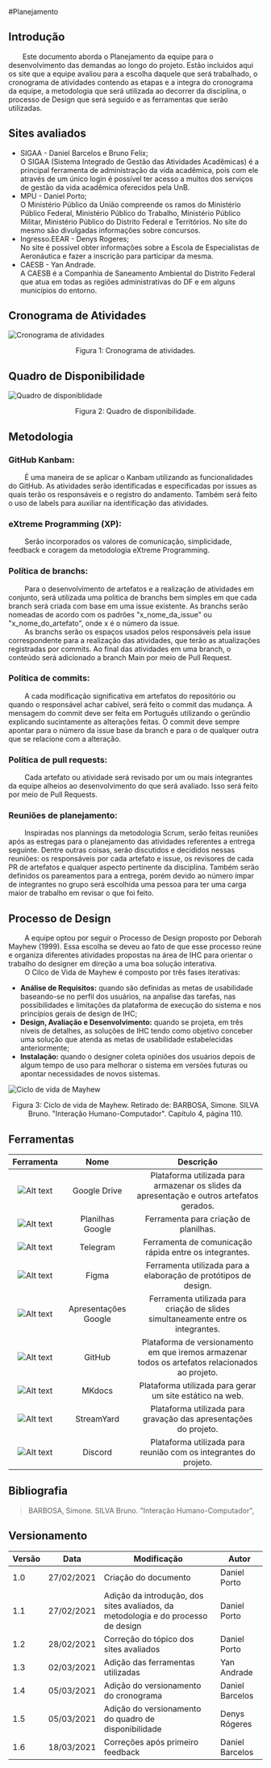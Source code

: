 #Planejamento

## Introdução
&emsp;&emsp;Este documento aborda o Planejamento da equipe para o desenvolvimento das demandas ao longo do projeto. Estão incluidos aqui os site que a equipe avaliou para a escolha daquele que será trabalhado, o cronograma de atividades contendo as etapas e a integra do cronograma da equipe, a metodologia que será utilizada ao decorrer da disciplina, o processo de Design que será seguido e as ferramentas que serão utilizadas.

## Sites avaliados

- SIGAA - Daniel Barcelos e Bruno Felix; <br>
O SIGAA (Sistema Integrado de Gestão das Atividades Acadêmicas) é a principal ferramenta de administração da vida acadêmica, pois com ele através de um único login é possível ter acesso a muitos dos serviços de gestão da vida acadêmica oferecidos pela UnB.
- MPU - Daniel Porto; <br>
O Ministério Público da União compreende os ramos do Ministério Público Federal, Ministério Público do Trabalho, Ministério Público Militar, Ministério Público do Distrito Federal e Territórios. No site do mesmo são divulgadas informações sobre concursos.
- Ingresso.EEAR - Denys Rogeres; <br>
No site é possível obter informações sobre a Escola de Especialistas de Aeronáutica e fazer a inscrição para participar da mesma.
- CAESB - Yan Andrade. <br>
A CAESB é a Companhia de Saneamento Ambiental do Distrito Federal que atua em todas as regiões administrativas do DF e em alguns municípios do entorno.

## Cronograma de Atividades

![Cronograma de atividades](assets/imagens/cronograma.jpeg)
<center>Figura 1: Cronograma de atividades.</center>

## Quadro de Disponibilidade
![Quadro de disponiblidade](assets/imagens/heatmap.jpeg)
<center>Figura 2: Quadro de disponibilidade.</center>

## Metodologia
### GitHub Kanbam:
&emsp;&emsp; É uma maneira de se aplicar o Kanbam utilizando as funcionalidades do GitHub. As atividades serão identificadas e especificadas por issues as quais terão os responsáveis e o registro do andamento. Também será feito o uso de labels para auxiliar na identificação das atividades.

### eXtreme Programming (XP):
&emsp;&emsp; Serão incorporados os valores de comunicação, simplicidade, feedback e coragem da metodologia eXtreme Programming.

### Política de branchs:
&emsp;&emsp; Para o desenvolvimento de artefatos e a realização de atividades em conjunto, será utilizada uma politica de branchs bem simples em que cada branch será criada com base em uma issue existente. As branchs serão nomeadas de acordo com os padrões "x_nome_da_issue" ou "x_nome_do_artefato", onde x é o número da issue.<br>
&emsp;&emsp; As branchs serão os espaços usados pelos responsáveis pela issue correspondente para a realização das atividades, que terão as atualizações registradas por commits. Ao final das atividades em uma branch, o conteúdo será adicionado a branch Main por meio de Pull Request.

### Política de commits:
&emsp;&emsp; A cada modificação significativa em artefatos do repositório ou quando o responsável achar cabível, será feito o commit das mudança. A mensagem do commit deve ser feita em Português utilizando o gerûndio explicando sucintamente as alterações feitas. O commit deve sempre apontar para o número da issue base da branch e para o de qualquer outra que se relacione com a alteração.

### Política de pull requests:
&emsp;&emsp; Cada artefato ou atividade será revisado por um ou mais integrantes da equipe alheios ao desenvolvimento do que será avaliado. Isso será feito por meio de Pull Requests.

### Reuniões de planejamento:
&emsp;&emsp; Inspiradas nos plannings da metodologia Scrum, serão feitas reuniões após as estregas para o planejamento das atividades referentes a entrega seguinte. Dentre outras coisas, serão discutidos e decididos nessas reuniões: os responsáveis por cada artefato e issue, os revisores de cada PR de artefatos e qualquer aspecto pertinente da disciplina. Também serão definidos os pareamentos para a entrega, porém devido ao número ímpar de integrantes no grupo será escolhida uma pessoa para ter uma carga maior de trabalho em revisar o que foi feito.

## Processo de Design
&emsp;&emsp; A equipe optou por seguir o Processo de Design proposto por Deborah Mayhew (1999). Essa escolha se deveu ao fato de que esse processo reúne e organiza diferentes atividades propostas na área de IHC para orientar o trabalho do designer em direção a uma boa solução interativa.<br>
&emsp;&emsp; O Cilco de Vida de Mayhew é composto por três fases iterativas: 
		
   - **Análise de Requisitos:** quando são definidas as metas de usabilidade baseando-se no perfil dos usuários, na anpalise das tarefas, nas possibilidades e limitações da plataforma de execução do sistema e nos princípios gerais de design de IHC;
   - **Design, Avaliação e Desenvolvimento:** quando se projeta, em três níveis de detalhes, as soluções de IHC tendo como objetivo conceber uma solução que atenda as metas de usabilidade estabelecidas anteriormente;
   - **Instalação:** quando o designer coleta opiniões dos usuários depois de algum tempo de uso para melhorar o sistema em versões futuras ou apontar necessidades de novos sistemas.

   ![Ciclo de vida de Mayhew](assets/imagens/ciclo_mayhew.png)
   <center>Figura 3: Ciclo de vida de Mayhew. Retirado de: BARBOSA, Simone. SILVA Bruno. "Interação Humano-Computador". Capítulo 4, página 110.</center>

## Ferramentas

Ferramenta | Nome | Descrição 
 :--: | :--: | :--: 
![Alt text](./assets/imagens/Google_Drive_icon.png) | Google Drive | Plataforma utilizada para armazenar os slides da apresentação e outros artefatos gerados.
![Alt text](./assets/imagens/planilhas.png) | Planilhas Google | Ferramenta para criação de planilhas.
![Alt text](./assets/imagens/Telegram.png) | Telegram | Ferramenta de comunicação rápida entre os integrantes.
![Alt text](./assets/imagens/Figma.png) | Figma | Ferramenta utilizada para a elaboração de protótipos de design.
![Alt text](./assets/imagens/Google_Slides_logo.png) | Apresentações Google | Ferramenta utilizada para criação de slides simultaneamente entre os integrantes.
![Alt text](./assets/imagens/GitHub.png) | GitHub | Plataforma de versionamento em que iremos armazenar todos os artefatos relacionados ao projeto.
![Alt text](./assets/imagens/mkdocs.png) | MKdocs | Plataforma utilizada para gerar um site estático na web.
![Alt text](./assets/imagens/streamyard.png) | StreamYard | Plataforma utilizada para gravação das apresentações do projeto.
![Alt text](./assets/imagens/discord.png) | Discord | Plataforma utilizada para reunião com os integrantes do projeto.


## Bibliografia
> BARBOSA, Simone. SILVA Bruno. "Interação Humano-Computador",

## Versionamento
| Versão | Data | Modificação | Autor |
|--|--|--|--|
| 1.0 | 27/02/2021 | Criação do documento | Daniel Porto |
| 1.1 | 27/02/2021 | Adição da introdução, dos sites avaliados, da metodologia e do processo de design | Daniel Porto |
| 1.2 | 28/02/2021 | Correção do tópico dos sites avaliados | Daniel Porto |
| 1.3 | 02/03/2021 | Adição das ferramentas utilizadas | Yan Andrade |
| 1.4 | 05/03/2021 | Adição do versionamento do cronograma | Daniel Barcelos |
| 1.5 | 05/03/2021 | Adição do versionamento do quadro de disponibilidade | Denys Rógeres |
| 1.6 | 18/03/2021 | Correções após primeiro feedback | Daniel Barcelos |
